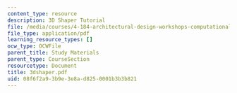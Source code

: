 ```yaml
---
content_type: resource
description: 3D Shaper Tutorial
file: /media/courses/4-184-architectural-design-workshops-computational-design-for-housing-spring-2002/08f6f2a93b9e3e8ad8250001b3b3b821_3dshaper.pdf
file_type: application/pdf
learning_resource_types: []
ocw_type: OCWFile
parent_title: Study Materials
parent_type: CourseSection
resourcetype: Document
title: 3dshaper.pdf
uid: 08f6f2a9-3b9e-3e8a-d825-0001b3b3b821
---
```


